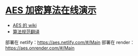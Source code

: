 # [AES 加密算法在线演示](https://aes.netlify.com/#/Main)

- [AES 的 wiki](https://zh.wikipedia.org/wiki/%E9%AB%98%E7%BA%A7%E5%8A%A0%E5%AF%86%E6%A0%87%E5%87%86)
- [算法规范翻译](https://aes.netlify.com/translate.md)

部署在 netlify：https://aes.netlify.com/#/Main
部署在 render：https://aes.onrender.com/#/Main
